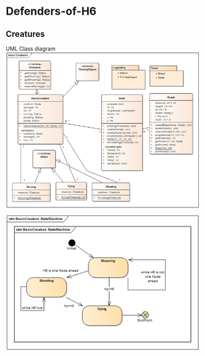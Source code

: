 # Defenders-of-H6
## Creatures

UML Class diagram
![uml class diagram](https://github.com/dobias14/Defenders-of-H6/blob/master/Logika%20potvor/docs/creaturesUML.png)

![status](https://github.com/dobias14/Defenders-of-H6/blob/master/Logika%20potvor/docs/basicCratureSM.png)